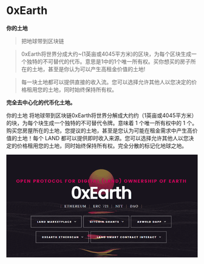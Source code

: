 # 0xEarth

**你的土地**

> 把地球带到区块链

> 0xEarth将世界分成大约~(1英亩或4045平方米)的区块，为每个区块生成一个独特的不可替代的代币。意思是1中的1个唯一所有权。买你想买的房子所在的土地，甚至是你认为可以产生高租金价值的土地!

> 每一块土地都可以提供直接的收入流。您可以选择允许其他人以您决定的价格租用您的土地，同时始终保持所有权。

**完全去中心化的代币化土地。**

你的土地 将地球带到区块链0xEarth将世界分解成大约约（1英亩或4045平方米）的块，为每个块生成一个独特的不可替代令牌。意味着 1 个唯一所有权中的 1 个。购买您房屋所在的土地，您提议的土地，甚至是您认为可能在租金需求中产生高价值的土地！每个 LAND 都可以提供即时收入来源。您可以选择允许其他人以您决定的价格租用您的土地，同时始终保持所有权。完全分散的标记化地球之地。

![1](1.PNG)


